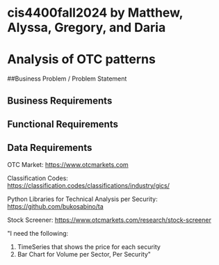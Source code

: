 # cis4400fall2024 by Matthew, Alyssa, Gregory, and Daria
# Analysis of OTC patterns

##Business Problem / Problem Statement 

## Business Requirements 

## Functional Requirements

## Data Requirements


OTC Market: https://www.otcmarkets.com

Classification Codes: https://classification.codes/classifications/industry/gics/

Python Libraries for Technical Analysis per Security: https://github.com/bukosabino/ta

Stock Screener: https://www.otcmarkets.com/research/stock-screener

"I need the following:
1. TimeSeries that shows the price for each security
2. Bar Chart for Volume per Sector, Per Security"
